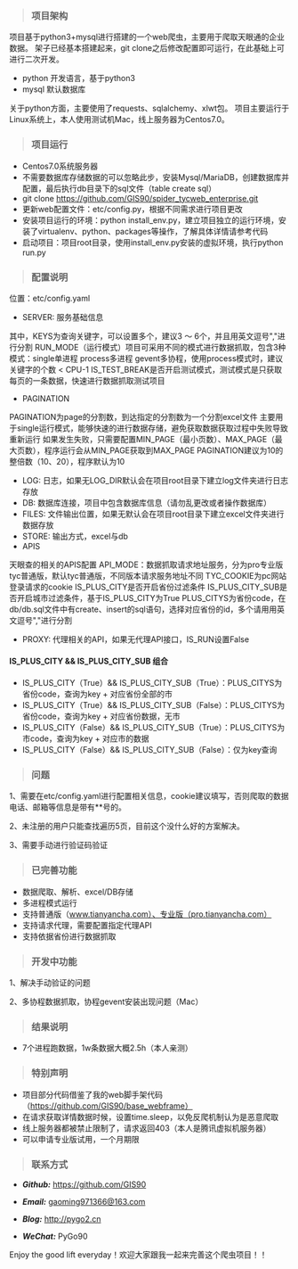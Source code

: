 > ### 项目架构

项目基于python3+mysql进行搭建的一个web爬虫，主要用于爬取天眼通的企业数据。
架子已经基本搭建起来，git clone之后修改配置即可运行，在此基础上可进行二次开发。

- python 开发语言，基于python3
- mysql 默认数据库

关于python方面，主要使用了requests、sqlalchemy、xlwt包。
项目主要运行于Linux系统上，本人使用测试机Mac，线上服务器为Centos7.0。

> ### 项目运行

- Centos7.0系统服务器
- 不需要数据库存储数据的可以忽略此步，安装Mysql/MariaDB，创建数据库并配置，最后执行db目录下的sql文件（table create sql）
- git clone https://github.com/GIS90/spider_tycweb_enterprise.git
- 更新web配置文件：etc/config.py，根据不同需求进行项目更改
- 安装项目运行的环境：python install_env.py，建立项目独立的运行环境，安装了virtualenv、python、packages等操作，了解具体详情请参考代码
- 启动项目：项目root目录，使用install_env.py安装的虚拟环境，执行python run.py

> ### 配置说明

位置：etc/config.yaml

- SERVER: 服务基础信息

其中，KEYS为查询关键字，可以设置多个，建议3 ～ 6个，并且用英文逗号","进行分割
RUN_MODE（运行模式）项目可采用不同的模式进行数据抓取，包含3种模式：single单进程 process多进程 gevent多协程，使用process模式时，建议关键字的个数 < CPU-1
IS_TEST_BREAK是否开启测试模式，测试模式是只获取每页的一条数据，快速进行数据抓取测试项目
- PAGINATION

PAGINATION为page的分割数，到达指定的分割数为一个分割excel文件
主要用于single运行模式，能够快速的进行数据存储，避免获取数据获取过程中失败导致重新运行
如果发生失败，只需要配置MIN_PAGE（最小页数）、MAX_PAGE（最大页数），程序运行会从MIN_PAGE获取到MAX_PAGE
PAGINATION建议为10的整倍数（10、20），程序默认为10
- LOG: 日志，如果无LOG_DIR默认会在项目root目录下建立log文件夹进行日志存放
- DB: 数据库连接，项目中包含数据库信息（请勿乱更改或者操作数据库）
- FILES: 文件输出位置，如果无默认会在项目root目录下建立excel文件夹进行数据存放
- STORE: 输出方式，excel与db
- APIS

天眼查的相关的APIS配置
API_MODE：数据抓取请求地址服务，分为pro专业版 tyc普通版，默认tyc普通版，不同版本请求服务地址不同
TYC_COOKIE为pc网站登录请求的cookie
IS_PLUS_CITY是否开启省份过滤条件
IS_PLUS_CITY_SUB是否开启城市过滤条件，基于IS_PLUS_CITY为True
PLUS_CITYS为省份code，在db/db.sql文件中有create、insert的sql语句，选择对应省份的id，多个请用用英文逗号","进行分割
- PROXY: 代理相关的API，如果无代理API接口，IS_RUN设置False


#### IS_PLUS_CITY && IS_PLUS_CITY_SUB 组合
- IS_PLUS_CITY（True）&& IS_PLUS_CITY_SUB（True）：PLUS_CITYS为省份code，查询为key + 对应省份全部的市
- IS_PLUS_CITY（True）&& IS_PLUS_CITY_SUB（False）：PLUS_CITYS为省份code，查询为key + 对应省份数据，无市
- IS_PLUS_CITY（False）&& IS_PLUS_CITY_SUB（True）：PLUS_CITYS为市code，查询为key + 对应市的数据
- IS_PLUS_CITY（False）&& IS_PLUS_CITY_SUB（False）：仅为key查询


> ### 问题

1、需要在etc/config.yaml进行配置相关信息，cookie建议填写，否则爬取的数据电话、邮箱等信息是带有**号的。

2、未注册的用户只能查找遍历5页，目前这个没什么好的方案解决。

3、需要手动进行验证码验证

> ### 已完善功能

- 数据爬取、解析、excel/DB存储
- 多进程模式运行
- 支持普通版（www.tianyancha.com）、专业版（pro.tianyancha.com）
- 支持请求代理，需要配置指定代理API
- 支持依据省份进行数据抓取

> ### 开发中功能

1、解决手动验证的问题

2、多协程数据抓取，协程gevent安装出现问题（Mac）


> ### 结果说明

- 7个进程跑数据，1w条数据大概2.5h（本人亲测）

> ### 特别声明

- 项目部分代码借鉴了我的web脚手架代码（https://github.com/GIS90/base_webframe）
- 在请求获取详情数据时候，设置time.sleep，以免反爬机制认为是恶意爬取
- 线上服务器都被禁止限制了，请求返回403（本人是腾讯虚拟机服务器）
- 可以申请专业版试用，一个月期限


> ### 联系方式

* ***Github:*** https://github.com/GIS90

* ***Email:*** gaoming971366@163.com

* ***Blog:*** http://pygo2.cn

* ***WeChat:*** PyGo90


Enjoy the good lift everyday！欢迎大家跟我一起来完善这个爬虫项目！！
